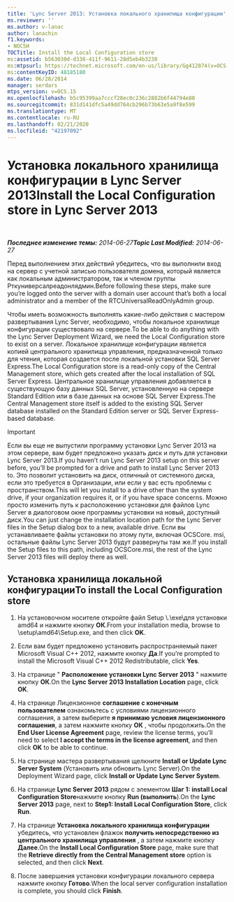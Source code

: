 ```yaml
---
title: 'Lync Server 2013: Установка локального хранилища конфигурации'
ms.reviewer: ''
ms.author: v-lanac
author: lanachin
f1.keywords:
- NOCSH
TOCTitle: Install the Local Configuration store
ms:assetid: b563030d-d338-411f-9611-28d5eb4b3238
ms:mtpsurl: https://technet.microsoft.com/en-us/library/Gg412874(v=OCS.15)
ms:contentKeyID: 48185180
ms.date: 06/28/2014
manager: serdars
mtps_version: v=OCS.15
ms.openlocfilehash: b5c95399aa7cccf28ec0c236c2882b6f44794e80
ms.sourcegitcommit: 831d141dfc5a49dd764cb296b73b63e5a9f8e599
ms.translationtype: MT
ms.contentlocale: ru-RU
ms.lasthandoff: 02/21/2020
ms.locfileid: "42197092"
---
```

<div data-xmlns="http://www.w3.org/1999/xhtml">

<div class="topic" data-xmlns="http://www.w3.org/1999/xhtml" data-msxsl="urn:schemas-microsoft-com:xslt" data-cs="https://msdn.microsoft.com/">

<div data-asp="https://msdn2.microsoft.com/asp">

# <a name="install-the-local-configuration-store-in-lync-server-2013"></a><span data-ttu-id="fef93-102">Установка локального хранилища конфигурации в Lync Server 2013</span><span class="sxs-lookup"><span data-stu-id="fef93-102">Install the Local Configuration store in Lync Server 2013</span></span>

</div>

<div id="mainSection">

<div id="mainBody">

<span> </span>

<span data-ttu-id="fef93-103">_**Последнее изменение темы:** 2014-06-27_</span><span class="sxs-lookup"><span data-stu-id="fef93-103">_**Topic Last Modified:** 2014-06-27_</span></span>

<span data-ttu-id="fef93-104">Перед выполнением этих действий убедитесь, что вы выполнили вход на сервер с учетной записью пользователя домена, который является как локальным администратором, так и членом группы Рткуниверсалреадонлядмин.</span><span class="sxs-lookup"><span data-stu-id="fef93-104">Before following these steps, make sure you’re logged onto the server with a domain user account that’s both a local administrator and a member of the RTCUniversalReadOnlyAdmin group.</span></span>

<span data-ttu-id="fef93-105">Чтобы иметь возможность выполнять какие-либо действия с мастером развертывания Lync Server, необходимо, чтобы локальное хранилище конфигурации существовало на сервере.</span><span class="sxs-lookup"><span data-stu-id="fef93-105">To be able to do anything with the Lync Server Deployment Wizard, we need the Local Configuration store to exist on a server.</span></span> <span data-ttu-id="fef93-106">Локальное хранилище конфигурации является копией центрального хранилища управления, предназначенной только для чтения, которая создается после локальной установки SQL Server Express.</span><span class="sxs-lookup"><span data-stu-id="fef93-106">The Local Configuration store is a read-only copy of the Central Management store, which gets created after the local installation of SQL Server Express.</span></span> <span data-ttu-id="fef93-107">Центральное хранилище управления добавляется в существующую базу данных SQL Server, установленную на сервере Standard Edition или в базе данных на основе SQL Server Express.</span><span class="sxs-lookup"><span data-stu-id="fef93-107">The Central Management store itself is added to the existing SQL Server database installed on the Standard Edition server or SQL Server Express-based database.</span></span>

<div>


> [!IMPORTANT]  
> <span data-ttu-id="fef93-108">Если вы еще не выпустили программу установки Lync Server 2013 на этом сервере, вам будет предложено указать диск и путь для установки Lync Server 2013.</span><span class="sxs-lookup"><span data-stu-id="fef93-108">If you haven’t run Lync Server 2013 setup on this server before, you’ll be prompted for a drive and path to install Lync Server 2013 to.</span></span> <span data-ttu-id="fef93-109">Это позволит установить на диск, отличный от системного диска, если это требуется в Организации, или если у вас есть проблемы с пространством.</span><span class="sxs-lookup"><span data-stu-id="fef93-109">This will let you install to a drive other than the system drive, if your organization requires it, or if you have space concerns.</span></span> <span data-ttu-id="fef93-110">Можно просто изменить путь к расположению установки для файлов Lync Server в диалоговом окне программы установки на новый, доступный диск.</span><span class="sxs-lookup"><span data-stu-id="fef93-110">You can just change the installation location path for the Lync Server files in the Setup dialog box to a new, available drive.</span></span> <span data-ttu-id="fef93-111">Если вы устанавливаете файлы установки по этому пути, включая OCSCore. msi, остальные файлы Lync Server 2013 будут развернуты там же.</span><span class="sxs-lookup"><span data-stu-id="fef93-111">If you install the Setup files to this path, including OCSCore.msi, the rest of the Lync Server 2013 files will deploy there as well.</span></span>



</div>

<div>

## <a name="to-install-the-local-configuration-store"></a><span data-ttu-id="fef93-112">Установка хранилища локальной конфигурации</span><span class="sxs-lookup"><span data-stu-id="fef93-112">To install the Local Configuration store</span></span>

1.  <span data-ttu-id="fef93-113">На установочном носителе откройте файл Setup \\.\\exe\\для установки amd64 и нажмите кнопку **ОК**.</span><span class="sxs-lookup"><span data-stu-id="fef93-113">From your installation media, browse to \\setup\\amd64\\Setup.exe, and then click **OK**.</span></span>

2.  <span data-ttu-id="fef93-114">Если вам будет предложено установить распространяемый пакет Microsoft Visual C++ 2012, нажмите кнопку **Да**.</span><span class="sxs-lookup"><span data-stu-id="fef93-114">If you’re prompted to install the Microsoft Visual C++ 2012 Redistributable, click **Yes**.</span></span>

3.  <span data-ttu-id="fef93-115">На странице " **Расположение установки Lync Server 2013** " нажмите кнопку **ОК**.</span><span class="sxs-lookup"><span data-stu-id="fef93-115">On the **Lync Server 2013 Installation Location** page, click **OK**.</span></span>

4.  <span data-ttu-id="fef93-116">На странице Лицензионное **соглашение с конечным пользователем** ознакомьтесь с условиями лицензионного соглашения, а затем выберите **я принимаю условия лицензионного соглашения**, а затем нажмите кнопку **ОК** , чтобы продолжить.</span><span class="sxs-lookup"><span data-stu-id="fef93-116">On the **End User License Agreement** page, review the license terms, you’ll need to select **I accept the terms in the license agreement**, and then click **OK** to be able to continue.</span></span>

5.  <span data-ttu-id="fef93-117">На странице мастера развертывания щелкните **Install or Update Lync Server System** (Установить или обновить Lync Server).</span><span class="sxs-lookup"><span data-stu-id="fef93-117">On the Deployment Wizard page, click **Install or Update Lync Server System**.</span></span>

6.  <span data-ttu-id="fef93-118">На странице **Lync Server 2013** рядом с элементом **Шаг 1: install Local Configuration Store**нажмите кнопку **Run (выполнить**).</span><span class="sxs-lookup"><span data-stu-id="fef93-118">On the **Lync Server 2013** page, next to **Step1: Install Local Configuration Store**, click **Run**.</span></span>

7.  <span data-ttu-id="fef93-119">На странице **Установка локального хранилища конфигурации** убедитесь, что установлен флажок **получить непосредственно из центрального хранилища управления** , а затем нажмите кнопку **Далее**.</span><span class="sxs-lookup"><span data-stu-id="fef93-119">On the **Install Local Configuration Store** page, make sure that the **Retrieve directly from the Central Management store** option is selected, and then click **Next**.</span></span>

8.  <span data-ttu-id="fef93-120">После завершения установки конфигурации локального сервера нажмите кнопку **Готово**.</span><span class="sxs-lookup"><span data-stu-id="fef93-120">When the local server configuration installation is complete, you should click **Finish**.</span></span>

</div>

</div>

<span> </span>

</div>

</div>

</div>

